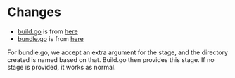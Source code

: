 # Changes

 - [build.go](build.go) is from [here](https://github.com/sylabs/singularity/blob/release-3.4/internal/pkg/build/build.go)
 - [bundle.go](bundle.go) is from [here](https://github.com/sylabs/singularity/blob/release-3.4/pkg/build/types/bundle.go)

For bundle.go, we accept an extra argument for the stage, and the directory
created is named based on that. Build.go then provides this stage. If no stage
is provided, it works as normal.
